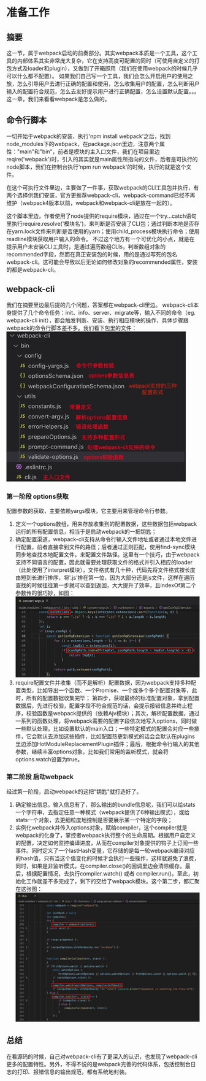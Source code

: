 # 准备工作

## 摘要
这一节，属于webpack启动的前奏部分。其实webpack本质是一个工具，这个工具的内部体系其实非常庞大复杂，它在支持高度可配置的同时（可使用自定义的打包方式及loader和plugin），又做到了开箱即用（我们在使用webpack的时候几乎可以什么都不配置）。
如果我们自己写一个工具，我们会怎么开启用户的使用之旅，怎么引导用户去进行正确的配置和使用，怎么收集用户的配置，怎么判断用户输入的配置符合规范，怎么去友好提示用户进行正确配置，怎么设置默认配置。。。 这一章，我们来看看webpack是怎么做的。

## 命令行脚本
一切开始于webpack的安装，执行'npm install webpack'之后，找到node_modules下的webpack，在package.json里边，注意两个属性："main"和"bin"，前者是模块的主入口文件，我们在项目里边reqire('webpack')时，引入的其实就是main属性所指向的文件，后者是可执行的node脚本，我们在控制台执行'npm run webpack'的时候，执行的就是这个文件。

在这个可执行文件里边，主要做了一件事，获取webpack的CLI工具包并执行，有两个选择供我们安装，官方更推荐webpack-cli，webpack-command已经不再维护（webpack4版本以前，webpack和webpack-cli是放在一起的）。

这个脚本里边，作者使用了node提供的require模块，通过在一个try...catch语句里执行require.resolve('模块名')，来判断是否安装了CLI包；通过判断本地是否存在yarn.lock文件来判断是否使用的yarn；使用child_process模块执行命令；使用readline模块获取用户输入的命令。
不过这个地方有一个可优化的小点，就是在提示用户未安装CLI工具时，是通过遍历数组CLIs，判断数组对象的recommended字段，然而在真正安装包的时候，用的是通过写死的包名webpack-cli。这可能会导致以后无论如何修改对象的recommended属性，安装的都是webpack-cli。

<a name="NinK1"></a>
## webpack-cli

我们在摘要里边最后提的几个问题，答案都在webpack-cli里边。
webpack-cli本身提供了几个命令任务：init、info、server、migrate等，输入不同的命令（eg. webpack-cli init），都会触发判断、安装、执行相应模块的操作，具体步骤跟webpack的命令行脚本差不多。我们看下包里的文件：
![avatar](./imgs/02_1.jpg)

### 第一阶段 options获取
配置参数的获取，主要依赖yargs模块，它主要用来管理命令行参数。

1. 定义一个options数组，用来存放收集到的配置数据，这些数据包括webpack运行的所有配置信息，相当于是启动webpack的一把钥匙；
2. 确定配置渠道，webpack-cli支持从命令行输入文件地址或者通过本地文件进行配置，前者直接拿到文件的路径；后者通过正则匹配，使用find-sync模块同步地查找本地配置文件，来配置文件路径。这里有一个技巧，由于webpack支持不同语言的配置，因此就需要处理获取文件的格式并引入相应的loader（此处使用了interpret模块），文件格式有几十种，代码先将文件格式按长度由短到长进行排序，将'.js'排在第一位，因为大部分还是js文件，这样在遍历查找的时候往往第一步就可以查到返回，大大提升了效率，且indexOf第二个参数传的很巧妙，如图：![avatar](./imgs/02_2.png)
3. require配置文件并收集（而不是解析）配置数据，因为webpack支持多种配置类型，比如导出一个函数、一个Promise、一个或多个多个配置对象等，此时，所有的配置数据收集完毕；
第四步，获取最终的标准配置对象，拿到配置数据后，先进行校验，配置字段不符合规范的话，会提示报错信息并终止程序，校验函数是webpack提供的（依赖Ajv模块）；其次，解析配置数据，通过一系列的函数处理，将webpack需要的配置字段依次地写入options，同时做一些默认处理，比如设置默认的main入口；一些特定模式的配置会对应一些插件，它会默认去添加这些插件，比如配置热更新模式的话会会默认在plugins里边添加HotModuleReplacementPlugin插件；最后，根据命令行输入的其他参数，继续丰富options对象，比如我们常用的监听模式，就会将options.watch设置为true。

### 第二阶段 启动webpack
经过第一阶段，启动webpack的这把"钥匙"就打造好了。
1. 确定输出信息。输入信息有了，那么输出的bundle信息呢，我们可以给stats一个字符串，去指定任意一种模式（webpack提供了6种输出模式），或给stats一个对象，去更细粒度地控制是否要展示某一个特定的字段；
2. 实例化webpack并传入options对象，赋给compiler，这个compiler就是webpack的化身了，掌控者webpack执行整个的生命周期。根据用户自定义的配置，决定如何监控编译进度，从而在compiler对象提供的钩子上订阅一些事件。同时定义了一个lastHash变量，它存储的是每一轮webpack编译对应的hash值，只有当这个值变化的时候才会执行一些操作，这样就避免了浪费，同时，如果是非监听模式，在compiler.close()的回调里边会清除缓存。最后，根据配置情况，去执行compiler.watch() 或者 compiler.run()。至此，初始化工作就差不多完成了，剩下的交给了webpack模块。这个第二步，都汇聚在这张图：
![avatar](./imgs/02_3.png)

## 总结
在看源码的时候，自己对webpack-cli有了更深入的认识，也发现了webpack-cli更多的配置特性。另外，不得不说的是webpack完善的代码体系，包括控制台日志的打印、报错信息的输出规范，都有系统地封装。

